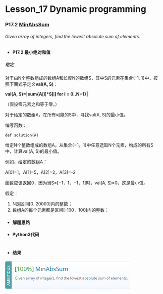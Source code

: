 # Lesson_17 Dynamic programming  

### P17.2 [MinAbsSum](https://app.codility.com/programmers/lessons/17-dynamic_programming/min_abs_sum/) 

###### Given array of integers, find the lowest absolute sum of elements.

* #### P17.2  最小绝对和值

##### 给定

对于由N个整数组成的数组A和长度N的数组S，其中S的元素在集合{-1, 1}中，按照下面式子定义**val(A, S)**：

**val(A, S)=|sum{A[i]\*S[i] for i = 0..N−1}|**

（假设零元素之和等于零。）

对于给定的数组A，在所有可能的S中，寻找val(A, S)的最小值。

编写函数：
```
def solution(A)
```

给定N个整数组成的数组A，从集合{−1，1}中任意选取N个元素，构成的所有S中，计算val(A, S)的最小值。

例如，给定的数组A：

A[0]=1，A[1]=5，A[2]=2，A[3]=-2

函数应该返回0，因为当S=[−1，1，−1，1]时，val(A, S)=0，这是最小值。

假定：
  1. N是区间[0..20000]内的整数；
  2. 数组A的每个元素都是区间[-100，100]内的整数；

* #### 解题思路

* #### Python3代码

```

```

* #### 结果


![image](https://github.com/Anfany/Codility-Lessons-By-Python3/blob/master/L17_Dynamic%20programming/17.2.png)
